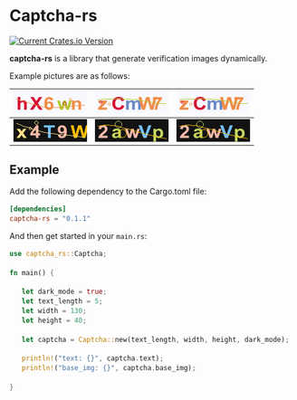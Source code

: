 # Captcha-rs

[![Current Crates.io Version](https://img.shields.io/crates/v/captcha-rs.svg)](https://crates.io/crates/captcha-rs)

**captcha-rs** is a library that generate verification images dynamically.

Example pictures are as follows:


 ![img-light-1.png](images/img-light-1.png) | ![img-light-1.png](images/img-light-2.png) | ![img-light-1.png](images/img-light-2.png) 
   ---- | ----- | ------  
 ![img-dark-1.png](images/img-dark-1.png) | ![img-dark-1.png](images/img-dark-2.png) | ![img-dark-1.png](images/img-dark-2.png) 

## Example

Add the following dependency to the Cargo.toml file:

```toml
[dependencies]
captcha-rs = "0.1.1"
```

And then get started in your `main.rs`:

```rust
use captcha_rs::Captcha;

fn main() {
   
   let dark_mode = true;
   let text_length = 5;
   let width = 130;
   let height = 40;
   
   let captcha = Captcha::new(text_length, width, height, dark_mode);
   
   println!("text: {}", captcha.text);
   println!("base_img: {}", captcha.base_img);
   
}
```